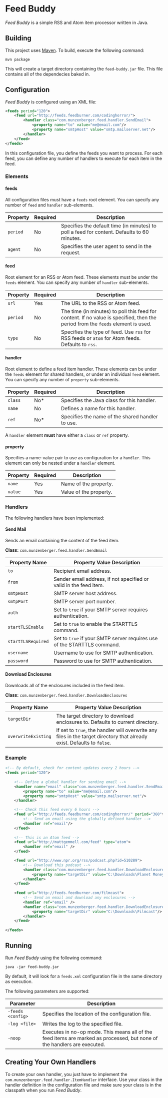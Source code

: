 # Feed Buddy
_Feed Buddy_ is a simple RSS and Atom item processor written in Java.


## Building
This project uses [Maven](http://maven.apache.org/).  To build, execute the following command:

`mvn package`

This will create a target directory containing the `feed-buddy.jar` file.  This file contains all of the dependecies baked in. 

## Configuration
_Feed Buddy_ is configured using an XML file:

```xml
<feeds period="120">
	<feed url="http://feeds.feedburner.com/codinghorror/">
		<handler class="com.munzenberger.feed.handler.SendEmail">
			<property name="to" value="me@email.com"/>
			<property name="smtpHost" value="smtp.mailserver.net"/>
		</handler>
	</feed>
</feeds>
```

In this configuration file, you define the feeds you want to process.  For each feed, you can define any number of handlers to execute for each item in the feed.

### Elements

#### feeds

All configuration files must have a `feeds` root element.  You can specify any number of `feed` and `handler` sub-elements.

| Property | Required | Description |
| -------- | -------- | ----------- |
| `period` | No | Specifies the default time (in minutes) to poll a feed for content. Defaults to 60 minutes. |
| `agent` | No | Specifies the user agent to send in the request. |

#### feed

Root element for an RSS or Atom feed.  These elements must be under the `feeds` element.  You can specify any number of `handler` sub-elements.

| Property | Required | Description |
| -------- | -------- | ----------- |
| `url` | Yes | The URL to the RSS or Atom feed. |
| `period` | No | The time (in minutes) to poll this feed for content.  If no value is specified, then the period from the `feeds` element is used. |
| `type` | No | Specifies the type of feed.  Use `rss` for RSS feeds or `atom` for Atom feeds.  Defaults to `rss`.|


#### handler

Root element to define a feed item handler.  These elements can be under the `feeds` element for shared handlers, or under an individual `feed` element.  You can specify any number of `property` sub-elements.

| Property | Required | Description |
| -------- | -------- | ----------- |
| `class` | No* | Specifies the Java class for this handler. |
| `name` | No | Defines a name for this handler. |
| `ref` | No* | Specifies the name of the shared handler to use. |

A `handler` element **must** have either a `class` or `ref` property.

#### property

Specifies a name-value pair to use as configuration for a `handler`.  This element can only be nested under a `handler` element.

| Property | Required | Description |
| -------- | -------- | ----------- |
| `name` | Yes | Name of the property. |
| `value` | Yes | Value of the property. |

### Handlers

The following handlers have been implemented:

#### Send Mail

Sends an email containing the content of the feed item.

**Class:** `com.munzenberger.feed.handler.SendEmail`

| Property Name | Property Value Description |
| ------------- | -------------------------- |
| `to`| Recipient email address. |
| `from` | Sender email address, if not specified or valid in the feed item. |
| `smtpHost` | SMTP server host address. |
| `smtpPort` | SMTP server port number. |
| `auth` | Set to `true` if your SMTP server requires authentication. |
| `startTLSEnable` | Set to `true` to enable the STARTTLS command. |
| `startTLSRequired` | Set to `true` if your SMTP server requires use of the STARTTLS command. |
| `username` | Username to use for SMTP authentication. |
| `password` | Password to use for SMTP authentication. |

#### Download Enclosures

Downloads all of the enclosures included in the feed item.

**Class:** `com.munzenberger.feed.handler.DownloadEnclosures`

| Property Name | Property Value Description |
| ------------- | -------------------------- |
| `targetDir` | The target directory to download enclosures to. Defaults to current directory. |
| `overwriteExisting` | If set to `true`, the handler will overwrite any files in the target directory that already exist.  Defaults to `false`. |

### Example

```xml
<!-- By default, check for content updates every 2 hours -->
<feeds period="120">
	
	<!-- Define a global handler for sending email -->
	<handler name="email" class="com.munzenberger.feed.handler.SendEmail">
		<property name="to" value="me@email.com"/>
		<property name="smtpHost" value="smtp.mailserver.net"/>
	</handler>

	<!-- Check this feed every 6 hours -->
	<feed url="http://feeds.feedburner.com/codinghorror/" period="360">
		<!-- Send an email using the globally defined handler -->
		<handler ref="email"/>
	</feed>
	
	<!-- This is an Atom feed -->
	<feed url="http://mattgemmell.com/feed" type="atom">
		<handler ref="email" />
	</feed>	

	<feed url="http://www.npr.org/rss/podcast.php?id=510289">
		<!-- Download this podcast -->
		<handler class="com.munzenberger.feed.handler.DownloadEnclosures">
			<property name="targetDir" value="C:\Downloads\Planet Money Podcast"/>
		</handler>
	</feed>
		
	<feed url="http://feeds.feedburner.com/filmcast">
		<!-- Send an email and download any enclosures -->
		<handler ref="email" />
		<handler class="com.munzenberger.feed.handler.DownloadEnclosures">
			<property name="targetDir" value="C:\Downloads\Filmcast"/>
		</handler>
	</feed>
	
</feeds>
```

## Running
Run _Feed Buddy_ using the following command:

`java -jar feed-buddy.jar`

By default, it will look for a `feeds.xml` configuration file in the same directory as execution.

The following parameters are supported:

| Parameter | Description |
| --------- | ----------- |
| `-feeds <config>` | Specifies the location of the configuration file. |
| `-log <file>` | Writes the log to the specified file. |
| `-noop` | Executes in no-op mode.  This means all of the feed items are marked as processed, but none of the handlers are executed. |

## Creating Your Own Handlers
To create your own handler, you just have to implement the `com.munzenberger.feed.handler.ItemHandler` interface.  Use your class in the handler definition in the configuration file and make sure your class is in the classpath when you run _Feed Buddy_.